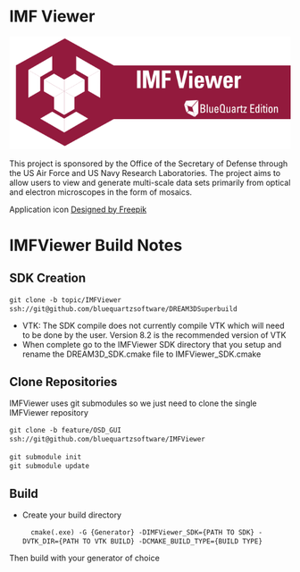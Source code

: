 # IMF Viewer #
![](Resources/OpenSourceEdition/splash/IMFViewer_splash.png)

This project is sponsored by the Office of the Secretary of Defense through the US Air Force and US Navy Research Laboratories. The project aims to allow users to view and generate multi-scale data sets primarily from optical and electron microscopes in the form of mosaics.

Application icon [Designed by Freepik](https://www.freepik.com/free-vector/set-of-abstract-modern-logos_1051962.htm)

# IMFViewer Build Notes #

## SDK Creation ##

    git clone -b topic/IMFViewer ssh://git@github.com/bluequartzsoftware/DREAM3DSuperbuild

+ VTK: The SDK compile does not currently compile VTK which will need to be done by the user. Version 8.2 is the recommended version of VTK
+ When complete go to the IMFViewer SDK directory that you setup and rename the DREAM3D_SDK.cmake file to IMFViewer_SDK.cmake

## Clone Repositories ##

IMFViewer uses git submodules so we just need to clone the single IMFViewer repository

    git clone -b feature/OSD_GUI ssh://git@github.com/bluequartzsoftware/IMFViewer

    git submodule init
    git submodule update

## Build ##

+ Create your build directory

        cmake(.exe) -G {Generator} -DIMFViewer_SDK={PATH TO SDK} -DVTK_DIR={PATH TO VTK BUILD} -DCMAKE_BUILD_TYPE={BUILD TYPE}

Then build with your generator of choice

